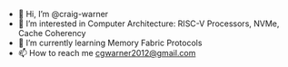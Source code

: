 - 👋 Hi, I’m @craig-warner
- 👀 I’m interested in Computer Architecture: RISC-V Processors, NVMe, Cache Coherency
- 🌱 I’m currently learning Memory Fabric Protocols
- 📫 How to reach me cgwarner2012@gmail.com

<!---
craig-warner/craig-warner is a ✨ special ✨ repository because its `README.md` (this file) appears on your GitHub profile.
You can click the Preview link to take a look at your changes.
--->
